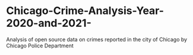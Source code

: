 # Chicago-Crime-Analysis-Year-2020-and-2021-
Analysis of open source data on crimes reported in the city of Chicago by Chicago Police Department
